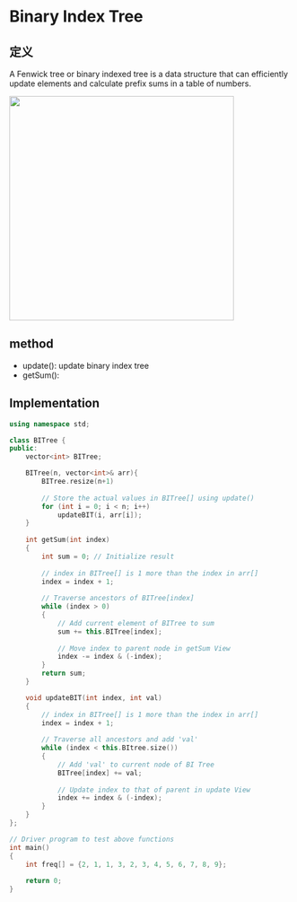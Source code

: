# Binary Index Tree
## 定义
A Fenwick tree or binary indexed tree is a data structure that can efficiently update elements and calculate prefix sums in a table of numbers.

<img src="../assets/binary_index_tree.png" width="400" />

## method
- update(): update binary index tree 
- getSum():

## Implementation
```c++
using namespace std;

class BITree {
public:
    vector<int> BITree;

    BITree(n, vector<int>& arr){
        BITree.resize(n+1)
    
        // Store the actual values in BITree[] using update()
        for (int i = 0; i < n; i++)
            updateBIT(i, arr[i]);
    }
    
    int getSum(int index)
    {
        int sum = 0; // Initialize result
    
        // index in BITree[] is 1 more than the index in arr[]
        index = index + 1;
    
        // Traverse ancestors of BITree[index]
        while (index > 0)
        {
            // Add current element of BITree to sum
            sum += this.BITree[index];
    
            // Move index to parent node in getSum View
            index -= index & (-index);
        }
        return sum;
    }

    void updateBIT(int index, int val)
    {
        // index in BITree[] is 1 more than the index in arr[]
        index = index + 1;
    
        // Traverse all ancestors and add 'val'
        while (index < this.BItree.size())
        {
            // Add 'val' to current node of BI Tree
            BITree[index] += val;
        
            // Update index to that of parent in update View
            index += index & (-index);
        }
    }
};

// Driver program to test above functions
int main()
{
    int freq[] = {2, 1, 1, 3, 2, 3, 4, 5, 6, 7, 8, 9};
 
    return 0;
}
```